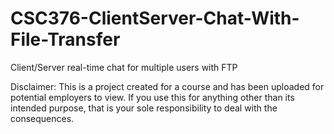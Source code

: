 # CSC376-ClientServer-Chat-With-File-Transfer
 Client/Server real-time chat for multiple users with FTP

Disclaimer: This is a project created for a course and has been uploaded for potential employers to view. If you use this for anything other than its intended purpose, that is your sole responsibility to deal with the consequences.
